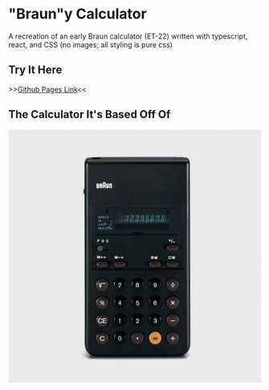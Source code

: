 # "Braun"y Calculator
A recreation of an early Braun calculator (ET-22) written with typescript, react, and CSS (no images; all styling is pure css)

## Try It Here
\>\>[Github Pages Link](https://sixchar.github.io/brauny-calculator/)<<

## The Calculator It's Based Off Of
![Braun ET-22](https://github.com/sixChar/brauny-calculator/blob/master/figures/braun-et22.jpg)
